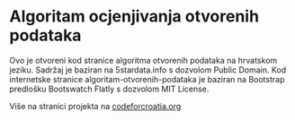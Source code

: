 Algoritam ocjenjivanja otvorenih podataka
============================

Ovo je otvoreni kod stranice algoritma otvorenih podataka na hrvatskom jeziku. Sadržaj je baziran na 5stardata.info s dozvolom Public Domain.
Kod internetske stranice algoritam-otvorenih-podataka je baziran na Bootstrap predlošku Bootswatch Flatly s dozvolom MIT License.

Više na stranici projekta na [codeforcroatia.org](http://codeforcroatia.org/projects/zvjezdica_za_otvorene_podatake)
